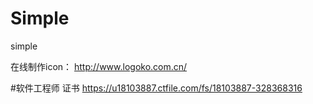 # Simple
simple

在线制作icon：
http://www.logoko.com.cn/



#软件工程师 证书
https://u18103887.ctfile.com/fs/18103887-328368316



